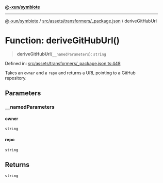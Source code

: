 [**@-xun/symbiote**](../../../../../README.md)

***

[@-xun/symbiote](../../../../../README.md) / [src/assets/transformers/\_package.json](../README.md) / deriveGitHubUrl

# Function: deriveGitHubUrl()

> **deriveGitHubUrl**(`__namedParameters`): `string`

Defined in: [src/assets/transformers/\_package.json.ts:448](https://github.com/Xunnamius/symbiote/blob/2a4f9c137a879b6e0d19dc7269398051d3a84f5e/src/assets/transformers/_package.json.ts#L448)

Takes an `owner` and a `repo` and returns a URL pointing to a GitHub
repository.

## Parameters

### \_\_namedParameters

#### owner

`string`

#### repo

`string`

## Returns

`string`
